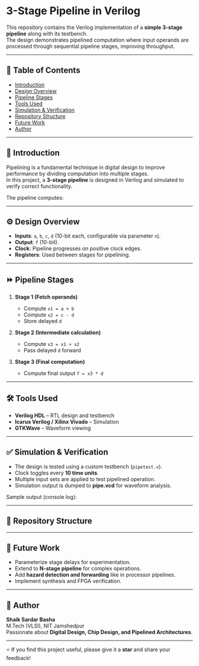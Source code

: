 # 3-Stage Pipeline in Verilog

This repository contains the Verilog implementation of a **simple 3-stage pipeline** along with its testbench.  
The design demonstrates pipelined computation where input operands are processed through sequential pipeline stages, improving throughput.

---

## 📌 Table of Contents
- [Introduction](#introduction)
- [Design Overview](#design-overview)
- [Pipeline Stages](#pipeline-stages)
- [Tools Used](#tools-used)
- [Simulation & Verification](#simulation--verification)
- [Repository Structure](#repository-structure)
- [Future Work](#future-work)
- [Author](#author)

---

## 📝 Introduction
Pipelining is a fundamental technique in digital design to improve performance by dividing computation into multiple stages.  
In this project, a **3-stage pipeline** is designed in Verilog and simulated to verify correct functionality.

The pipeline computes:

---

## ⚙️ Design Overview
- **Inputs**: `a`, `b`, `c`, `d` (10-bit each, configurable via parameter `n`).  
- **Output**: `f` (10-bit).  
- **Clock**: Pipeline progresses on positive clock edges.  
- **Registers**: Used between stages for pipelining.  

---

## ⏩ Pipeline Stages
1. **Stage 1 (Fetch operands)**  
   - Compute `x1 = a + b`  
   - Compute `x2 = c - d`  
   - Store delayed `d`  

2. **Stage 2 (Intermediate calculation)**  
   - Compute `x3 = x1 + x2`  
   - Pass delayed `d` forward  

3. **Stage 3 (Final computation)**  
   - Compute final output `f = x3 * d`  

---

## 🛠️ Tools Used
- **Verilog HDL** – RTL design and testbench  
- **Icarus Verilog / Xilinx Vivado** – Simulation  
- **GTKWave** – Waveform viewing  

---

## ✅ Simulation & Verification
- The design is tested using a custom testbench (`pipetest.v`).  
- Clock toggles every **10 time units**.  
- Multiple input sets are applied to test pipelined operation.  
- Simulation output is dumped to **pipe.vcd** for waveform analysis.  

Sample output (console log):  

---

## 📂 Repository Structure

---

## 🚀 Future Work
- Parameterize stage delays for experimentation.  
- Extend to **N-stage pipeline** for complex operations.  
- Add **hazard detection and forwarding** like in processor pipelines.  
- Implement synthesis and FPGA verification.  

---

## 👤 Author
**Shaik Sardar Basha**  
M.Tech (VLSI), NIT Jamshedpur  
Passionate about **Digital Design, Chip Design, and Pipelined Architectures**.  

---

⭐ If you find this project useful, please give it a **star** and share your feedback!
